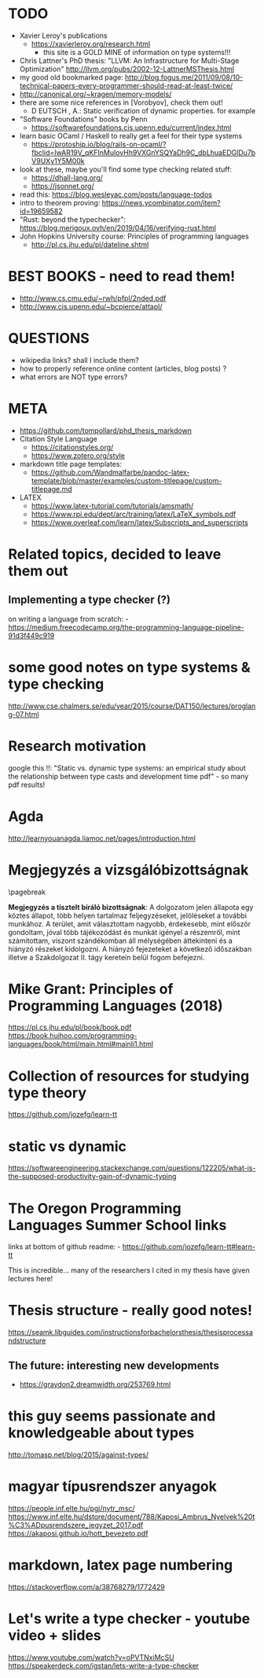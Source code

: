 # TODO
- Xavier Leroy's publications
    - https://xavierleroy.org/research.html
        - this site is a GOLD MINE of information on type systems!!!
- Chris Lattner's PhD thesis: "LLVM: An Infrastructure for Multi-Stage Optimization" http://llvm.org/pubs/2002-12-LattnerMSThesis.html
- my good old bookmarked page: http://blog.fogus.me/2011/09/08/10-technical-papers-every-programmer-should-read-at-least-twice/
- http://canonical.org/~kragen/memory-models/
- there are some nice references in [Vorobyov], check them out!
    - D EUTSCH , A.: Static verification of dynamic properties. for example
- "Software Foundations" books by Penn
    - https://softwarefoundations.cis.upenn.edu/current/index.html
- learn basic OCaml / Haskell to really get a feel for their type systems
    - https://protoship.io/blog/rails-on-ocaml/?fbclid=IwAR19V_qKFInMulovHh9VXGnYSQYaDh9C_dbLhuaEDGlDu7bV9UXy1Y5M00k
- look at these, maybe you'll find some type checking related stuff:
    - https://dhall-lang.org/
    - https://jsonnet.org/
- read this: https://blog.wesleyac.com/posts/language-todos
- intro to theorem proving: https://news.ycombinator.com/item?id=19659582
- "Rust: beyond the typechecker": https://blog.merigoux.ovh/en/2019/04/16/verifying-rust.html
- John Hopkins University course: Principles of programming languages
    - http://pl.cs.jhu.edu/pl/dateline.shtml

# BEST BOOKS - need to read them!
- http://www.cs.cmu.edu/~rwh/pfpl/2nded.pdf
- http://www.cis.upenn.edu/~bcpierce/attapl/

# QUESTIONS
- wikipedia links? shall I include them?
- how to properly reference online content (articles, blog posts) ?
- what errors are NOT type errors?

# META
- https://github.com/tompollard/phd_thesis_markdown
- Citation Style Language
    - https://citationstyles.org/
    - https://www.zotero.org/style
- markdown title page templates:
    - https://github.com/Wandmalfarbe/pandoc-latex-template/blob/master/examples/custom-titlepage/custom-titlepage.md
- LATEX
    - https://www.latex-tutorial.com/tutorials/amsmath/
    - https://www.rpi.edu/dept/arc/training/latex/LaTeX_symbols.pdf
    - https://www.overleaf.com/learn/latex/Subscripts_and_superscripts

# Related topics, decided to leave them out

## Implementing a type checker (?)
on writing a language from scratch:
    - https://medium.freecodecamp.org/the-programming-language-pipeline-91d3f449c919

# some good notes on type systems & type checking
http://www.cse.chalmers.se/edu/year/2015/course/DAT150/lectures/proglang-07.html

# Research motivation
google this !!: "Static vs. dynamic type systems: an empirical study about the relationship between type casts and development time pdf"
    - so many pdf results!

# Agda
http://learnyouanagda.liamoc.net/pages/introduction.html


# Megjegyzés a vizsgálóbizottságnak
\pagebreak

**Megjegyzés a tisztelt bíráló bizottságnak**: A dolgozatom jelen állapota egy köztes állapot,
több helyen tartalmaz feljegyzéseket, jelöléseket a további munkához.
A terület, amit választottam nagyobb, érdekesebb, mint először gondoltam,
jóval több tájékozódást és munkát igényel a részemről, mint számítottam, viszont
szándékomban áll mélységében áttekinteni és a hiányzó részeket kidolgozni.
A hiányzó fejezeteket a következő időszakban illetve a Szakdolgozat II. tágy keretein belül fogom
befejezni.

# Mike Grant: Principles of Programming Languages (2018)
https://pl.cs.jhu.edu/pl/book/book.pdf
https://book.huihoo.com/programming-languages/book/html/main.html#mainli1.html

# Collection of resources for studying type theory
https://github.com/jozefg/learn-tt

# static vs dynamic
https://softwareengineering.stackexchange.com/questions/122205/what-is-the-supposed-productivity-gain-of-dynamic-typing

# The Oregon Programming Languages Summer School links
links at bottom of github readme:
    - https://github.com/jozefg/learn-tt#learn-tt

This is incredible... many of the researchers I cited in my thesis have given lectures here!

# Thesis structure - really good notes!
https://seamk.libguides.com/instructionsforbachelorsthesis/thesisprocessandstructure

## The future: interesting new developments
- https://graydon2.dreamwidth.org/253769.html

# this guy seems passionate and knowledgeable about types
http://tomasp.net/blog/2015/against-types/

# magyar típusrendszer anyagok
https://people.inf.elte.hu/pgj/nytr_msc/ 
https://www.inf.elte.hu/dstore/document/788/Kaposi_Ambrus_Nyelvek%20t%C3%ADpusrendszere_jegyzet_2017.pdf
https://akaposi.github.io/hott_bevezeto.pdf

# markdown, latex page numbering
https://stackoverflow.com/a/38768279/1772429

# Let's write a type checker - youtube video + slides
https://www.youtube.com/watch?v=oPVTNxiMcSU
https://speakerdeck.com/igstan/lets-write-a-type-checker
